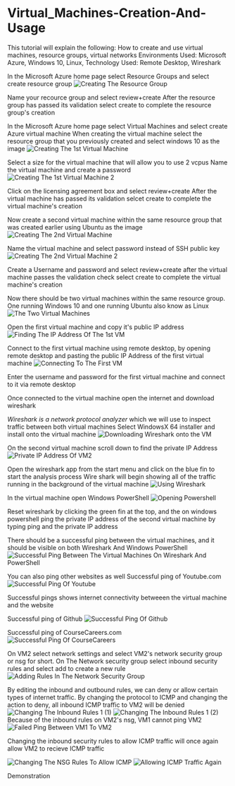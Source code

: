 # Virtual_Machines-Creation-And-Usage

This tutorial will explain the following:
How to create and use virtual machines, resource groups, virtual networks
Environments Used: Microsoft Azure, Windows 10, Linux, 
Technology Used: Remote Desktop, Wireshark

In the Microsoft Azure home page select Resource Groups and select create resource group
![Creating The Resource Group](https://github.com/Ken7281/Virtual_Machines-Creation-And-Usage/assets/142465932/ecefe4a5-39d3-44bb-a5a8-ecac8624450e)

Name your recource group and select review+create 
After the resource group has passed its validation select create to complete the resource group's creation

In the Microsoft Azure home page select Virtual Machines and select create Azure virtual machine
When creating the virtual machine select the resource group that you previously created and select windows 10 as the image
![Creating The 1st Virtual Machine](https://github.com/Ken7281/Virtual_Machines-Creation-And-Usage/assets/142465932/85d50f7b-9b60-43a6-9020-cc4d721878ab)

Select a size for the virtual machine that will allow you to use 2 vcpus
Name the virtual machine and create a password 
![Creating The 1st Virtual Machine 2](https://github.com/Ken7281/Virtual_Machines-Creation-And-Usage/assets/142465932/ae35854a-a1fa-4661-bf9d-32fc40a34d6d)

Click on the licensing agreement box and select review+create
After the virtual machine has passed its validation selcet create to complete the virtual machine's creation

Now create a second virtual machine within the same resource group that was created earlier using Ubuntu as the image
![Creating The 2nd Virtual Machine](https://github.com/Ken7281/Virtual_Machines-Creation-And-Usage/assets/142465932/9650a13d-dfa5-4e2d-861e-bcdf7ecf7a0e)

Name the virtual machine and select password instead of SSH public key
![Creating The 2nd Virtual Machine 2](https://github.com/Ken7281/Virtual_Machines-Creation-And-Usage/assets/142465932/f6073b02-9051-4b7c-8239-d51e6389e833)

Create a Username and password and select review+create after the virtual machine passes the validation check select create to complete the virtual machine's creation

Now there should be two virtual machines within the same resource group. One running Windows 10 and one running Ubuntu also know as Linux
![The Two Virtual Machines](https://github.com/Ken7281/Virtual_Machines-Creation-And-Usage/assets/142465932/4ba7e14f-1eb1-4ea2-a583-474b4887c728)

Open the first virtual machine and copy it's public IP address
![Finding The IP Address Of The 1st VM](https://github.com/Ken7281/Virtual_Machines-Creation-And-Usage/assets/142465932/baf8d482-e0ed-444a-895e-eeb12a28c152)

Connect to the first virtual machine using remote desktop, by opening remote desktop and pasting the public IP Address of the first virtual machine
![Connecting To The First VM](https://github.com/Ken7281/Virtual_Machines-Creation-And-Usage/assets/142465932/12ddd9b6-ede2-4359-a45c-f99b6f5736e7)

Enter the username and password for the first virtual machine and connect to it via remote desktop

Once connected to the virtual machine open the internet and download wireshark

*Wireshark is a network protocol analyzer* which we will use to inspect traffic between both virtual machines
Select WindowsX 64 installer and install onto the virtual machine 
![Downloading Wireshark onto the VM](https://github.com/Ken7281/Virtual_Machines-Creation-And-Usage/assets/142465932/0a337839-7efe-4b21-ab9d-5afb1da3a140)

On the second virtual machine scroll down to find the private IP Address
![Private IP Address Of VM2](https://github.com/Ken7281/Virtual_Machines-Creation-And-Usage/assets/142465932/75a62686-d853-436f-aa0e-7b82dbd67f12)

Open the wireshark app from the start menu and click on the blue fin to start the analysis process
Wire shark will begin showing all of the traffic running in the background of the virtual machine
![Using Wireshark](https://github.com/Ken7281/Virtual_Machines-Creation-And-Usage/assets/142465932/9508d356-4643-4ff5-a655-e828a67da7cb)

In the virtual machine open Windows PowerShell 
![Opening Powershell](https://github.com/Ken7281/Virtual_Machines-Creation-And-Usage/assets/142465932/cd567309-89de-4537-a9cd-62037bebb2cd)

Reset wireshark by clicking the green fin at the top, and the on windows powershell ping the private IP address of the second virtual machine by typing ping and the private IP address

There should be a successful ping between the virtual machines, and it should be visible on both Wireshark And Windows PowerShell
![Successful Ping Between The Virtual Machines On Wireshark And PowerShell](https://github.com/Ken7281/Virtual_Machines-Creation-And-Usage/assets/142465932/76aee27f-689f-4023-bb65-c4fad219dce6)

You can also ping other websites as well 
Successful ping of Youtube.com
![Successful Ping Of Youtube](https://github.com/Ken7281/Virtual_Machines-Creation-And-Usage/assets/142465932/8b8b4289-de2f-483a-986a-09f5054a3202)

Successful pings shows internet connectivity betweeen the virtual machine and the website


Successful ping of Github
![Successful Ping Of Github](https://github.com/Ken7281/Virtual_Machines-Creation-And-Usage/assets/142465932/b9bea225-183b-422e-9050-b84180f4d500)

Successful ping of CourseCareers.com 
![Successful Ping Of CourseCareers](https://github.com/Ken7281/Virtual_Machines-Creation-And-Usage/assets/142465932/a46a0a78-548c-47a7-8e7f-027fac6fb4f6)

On VM2 select network settings and select VM2's network security group or nsg for short. 
On The Network security group select inbound security rules and select add to create a new rule
![Adding Rules In The Network Security Group](https://github.com/Ken7281/Virtual_Machines-Creation-And-Usage/assets/142465932/9656a31b-1185-4d45-9da9-51c8a13c7e1d)

By editing the inbound and outbound rules, we can deny or allow certain types of internet traffic.
By changing the protocol to ICMP and changing the action to deny, all inbound ICMP traffic to VM2 will be denied 
![Changing The Inbound Rules 1 (1)](https://github.com/Ken7281/Virtual_Machines-Creation-And-Usage/assets/142465932/fba3a5dd-734d-44ec-ba38-bf1ab606021d)
![Changing The Inbound Rules 1 (2)](https://github.com/Ken7281/Virtual_Machines-Creation-And-Usage/assets/142465932/0c4c0336-e840-4ed6-b628-09b5329b8af9)
Because of the inbound rules on VM2's nsg, VM1 cannot ping VM2
![Failed Ping Between VM1 To VM2](https://github.com/Ken7281/Virtual_Machines-Creation-And-Usage/assets/142465932/d2f552bd-6b9f-49fa-8b30-08e60048522a)

Changing the inbound security rules to allow ICMP traffic will once again allow VM2 to recieve ICMP traffic

![Changing The NSG Rules To Allow ICMP](https://github.com/Ken7281/Virtual_Machines-Creation-And-Usage/assets/142465932/bced5605-6527-4666-a99c-262e53da37cf)
![Allowing ICMP Traffic Again](https://github.com/Ken7281/Virtual_Machines-Creation-And-Usage/assets/142465932/e0f43504-d788-4e37-a4c6-39b5dc160d9b)


Demonstration 




